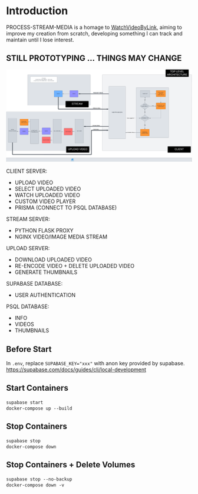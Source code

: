 # Introduction 

PROCESS-STREAM-MEDIA is a homage to [WatchVideoByLink](https://github.com/MohamedBakoush/WatchVideoByLink), aiming to improve my creation from scratch, developing something I can track and maintain until I lose interest.

## STILL PROTOTYPING ... THINGS MAY CHANGE

<kbd><img src="./assets/TOP-LEVEL-ARCHITECTURE.png" title="TOP LEVEL ARCHITECTURE"/></kbd> 

CLIENT SERVER:
- UPLOAD VIDEO 
- SELECT UPLOADED VIDEO
- WATCH UPLOADED VIDEO
- CUSTOM VIDEO PLAYER
- PRISMA (CONNECT TO PSQL DATABASE)

STREAM SERVER:
- PYTHON FLASK PROXY 
- NGINX VIDEO/IMAGE MEDIA STREAM 

UPLOAD SERVER:
- DOWNLOAD UPLOADED VIDEO
- RE-ENCODE VIDEO + DELETE UPLOADED VIDEO
- GENERATE THUMBNAILS 

SUPABASE DATABASE: 
- USER AUTHENTICATION 

PSQL DATABASE:
- INFO
- VIDEOS
- THUMBNAILS

## Before Start
In `.env`, replace `SUPABASE_KEY="xxx"` with anon key provided by supabase. https://supabase.com/docs/guides/cli/local-development
 
## Start Containers 

```
supabase start
docker-compose up --build
```

## Stop Containers

```
supabase stop 
docker-compose down 
```

## Stop Containers + Delete Volumes

```
supabase stop --no-backup
docker-compose down -v   
```
